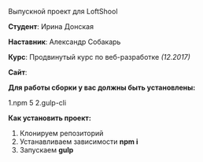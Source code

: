 Выпускной проект для LoftShool

**Студент**: Ирина Донская

**Наставник**: Александр Собакарь

**Курс**: Продвинутый курс по веб-разработке *(12.2017)*

**Сайт**: 

**Для работы сборки у вас должны быть установлены:**

1.npm 5
2.gulp-cli

**Как установить проект:**

1. Клонируем репозиторий
2. Устанавливаем зависимости  **npm i**
3. Запускаем **gulp**
